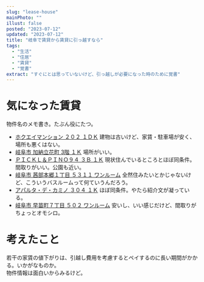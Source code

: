 ```yaml
---
slug: "lease-house"
mainPhoto: ""
illust: false
posted: "2023-07-12"
updated: "2023-07-12"
title: "岐阜で賃貸から賃貸に引っ越すなら"
tags:
  - "生活"
  - "住居"
  - "賃貸"
  - "覚書"
extract: "すぐにとは思っていないけど、引っ越しが必要になった時のために覚書"
---
```


# 気になった賃貸
物件名のメモ書き。たぶん役にたつ。
- [ホクエイマンション ２０２ １ＤＫ](https://www.athome.co.jp/chintai/1036439182/?DOWN=1&BKLISTID=001LPC&sref=list_simple&bi=tatemono)
  建物は古いけど、家賃・駐車場が安く、場所も悪くはない。
- [岐阜市 加納立花町 3階 １Ｋ](https://www.athome.co.jp/chintai/1080835765/?DOWN=1&BKLISTID=001LPC&sref=list_simple&bi=tatemono)
  場所がいい。
- [ＰＩＣＫＬ＆ＰＩＮＯ９４ ３Ｂ １Ｋ](https://www.athome.co.jp/chintai/1083514360/?DOWN=1&BKLISTID=001LPC&sref=list_simple&bi=tatemono)
  現状住んでいるところとほぼ同条件。間取りがいい。公園も近い。
- [岐阜市 茜部本郷１丁目 ５３１１ ワンルーム](https://www.athome.co.jp/chintai/1002960077/?DOWN=1&BKLISTID=001LPC&sref=list_simple&bi=tatemono)
  全然住みたいとかじゃないけど、こういうバスルームって何ていうんだろう。
- [アパルタ・デ・カミノ ３０４ １Ｋ](https://www.athome.co.jp/chintai/1034787682/?DOWN=1&BKLISTID=001LPC&sref=list_simple&bi=tatemono)
  ほぼ同条件。やたら紹介文が凝っている。
- [岐阜市 早苗町７丁目 ５０２ ワンルーム](https://www.athome.co.jp/chintai/1045373946/?DOWN=1&BKLISTID=001LPC&sref=list_simple&bi=tatemono)
  安いし、いい感じだけど、間取りがちょっとオモシロ。

# 考えたこと
若干の家賃の値下がりは、引越し費用を考慮するとペイするのに長い期間がかかる。いかがなものか。  
物件情報は面白いからみるけど。